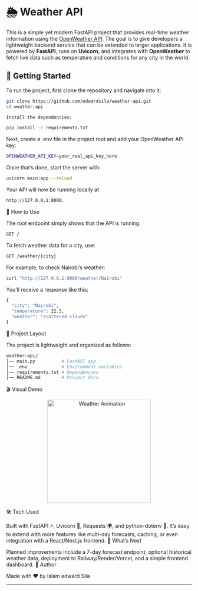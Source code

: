 # 🌦️ Weather API

This is a simple yet modern FastAPI project that provides real-time weather information using the [OpenWeather API](https://openweathermap.org/api). The goal is to give developers a lightweight backend service that can be extended to larger applications. It is powered by **FastAPI**, runs on **Uvicorn**, and integrates with **OpenWeather** to fetch live data such as temperature and conditions for any city in the world.

## 🚀 Getting Started

To run the project, first clone the repository and navigate into it:
```bash
git clone https://github.com/edwardsila/weather-api.git
cd weather-api

Install the dependencies:

pip install -r requirements.txt
```
Next, create a .env file in the project root and add your OpenWeather API key:
```bash
OPENWEATHER_API_KEY=your_real_api_key_here
```
Once that’s done, start the server with:
```bash
uvicorn main:app --reload
```
Your API will now be running locally at 
```bash
http://127.0.0.1:8000.
```
📡 How to Use

The root endpoint simply shows that the API is running:
```bash
GET /
```
To fetch weather data for a city, use:
```bash
GET /weather/{city}
```
For example, to check Nairobi’s weather:
```bash
curl "http://127.0.0.1:8000/weather/Nairobi"
```
You’ll receive a response like this:
```bash
{
  "city": "Nairobi",
  "temperature": 22.5,
  "weather": "scattered clouds"
}
```
📂 Project Layout

The project is lightweight and organized as follows:
```bash
weather-api/
│── main.py          # FastAPI app
│── .env             # Environment variables
│── requirements.txt # Dependencies
│── README.md        # Project docs

```
🎬 Visual Demo
<p align="center"> <img src="https://assets9.lottiefiles.com/private_files/lf30_editor_dcwkhmns.json" width="280" alt="Weather Animation"> </p>

🛠️ Tech Used

Built with FastAPI ⚡, Uvicorn 🚀, Requests 🌍, and python-dotenv 🔑. It’s easy to extend with more features like multi-day forecasts, caching, or even integration with a React/Next.js frontend.
🌱 What’s Next

Planned improvements include a 7-day forecast endpoint, optional historical weather data, deployment to Railway/Render/Vercel, and a simple frontend dashboard.
👤 Author

Made with ❤️ by Islam edward Sila

---
